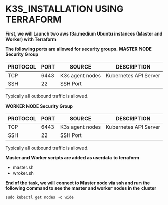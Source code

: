 # K3S_INSTALLATION USING TERRAFORM

**First, we will Launch two aws t3a.medium Ubuntu instances (Master and Worker) with Terraform**

**The following ports are allowed for security groups.**
**MASTER NODE Security Group**

| PROTOCOL | PORT      | SOURCE                     | DESCRIPTION|
|----------|-----------|----------------------------|-------------------------------------------------------|
| TCP      | 6443      | K3s agent nodes            | Kubernetes API Server|
| SSH      | 22 | SSH Port           |                |

Typically all outbound traffic is allowed.

**WORKER NODE Security Group**

| PROTOCOL | PORT      | SOURCE                     | DESCRIPTION|
|----------|-----------|----------------------------|-------------------------------------------------------|
| TCP      | 6443      | K3s agent nodes            | Kubernetes API Server|
| SSH      | 22 | SSH Port           |                |

Typically all outbound traffic is allowed.

**Master and Worker scripts are added as userdata to terraform**

- master.sh
- wroker.sh

**End of the task, we will connect to Master node via ssh and run the following command to see the master and worker nodes in the cluster**

```
sudo kubectl get nodes -o wide
```

